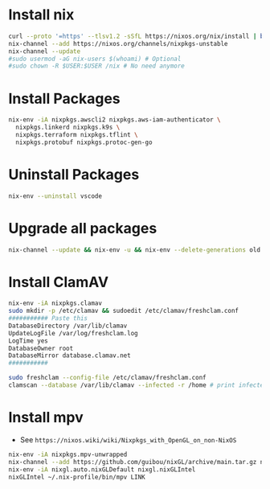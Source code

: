 Install nix
=====
```sh
curl --proto '=https' --tlsv1.2 -sSfL https://nixos.org/nix/install | bash
nix-channel --add https://nixos.org/channels/nixpkgs-unstable
nix-channel --update
#sudo usermod -aG nix-users $(whoami) # Optional
#sudo chown -R $USER:$USER /nix # No need anymore
```

Install Packages
=====
```sh
nix-env -iA nixpkgs.awscli2 nixpkgs.aws-iam-authenticator \
  nixpkgs.linkerd nixpkgs.k9s \
  nixpkgs.terraform nixpkgs.tflint \
  nixpkgs.protobuf nixpkgs.protoc-gen-go
```

Uninstall Packages
=====
```sh
nix-env --uninstall vscode
```

Upgrade all packages
=====
```sh
nix-channel --update && nix-env -u && nix-env --delete-generations old && nix-collect-garbage -d
```

Install ClamAV
=====
```sh
nix-env -iA nixpkgs.clamav
sudo mkdir -p /etc/clamav && sudoedit /etc/clamav/freshclam.conf
########### Paste this
DatabaseDirectory /var/lib/clamav
UpdateLogFile /var/log/freshclam.log
LogTime yes
DatabaseOwner root
DatabaseMirror database.clamav.net
###########

sudo freshclam --config-file /etc/clamav/freshclam.conf
clamscan --database /var/lib/clamav --infected -r /home # print infected only
```

Install mpv
=====
* See `https://nixos.wiki/wiki/Nixpkgs_with_OpenGL_on_non-NixOS`
```sh
nix-env -iA nixpkgs.mpv-unwrapped
nix-channel --add https://github.com/guibou/nixGL/archive/main.tar.gz nixgl && nix-channel --update
nix-env -iA nixgl.auto.nixGLDefault nixgl.nixGLIntel
nixGLIntel ~/.nix-profile/bin/mpv LINK
```
